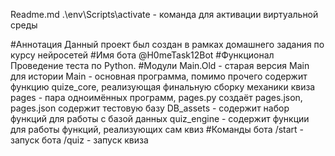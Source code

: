Readme.md
.\\env\\Scripts\\activate - команда для активации виртуальной среды

#Аннотация
Данный проект был создан в рамках домашнего задания по курсу нейросетей
#Имя бота 
@H0meTask12Bot
#Функционал
Проведение теста по Python.
#Модули
Main.Old - старая версия Main для истории
Main - основная программа, помимо прочего содержит функцию quize_core, реализующая финальную сборку механики квиза
pages - пара одноимённых программ, pages.py создаёт pages.json, pages.json содержит тестовую базу
DB_assets - содержит набор функций для работы с базой данных
quiz_engine - содержит функции для работы функций, реализующих сам квиз
#Команды бота
/start - запуск бота
/quiz - запуск квиза
